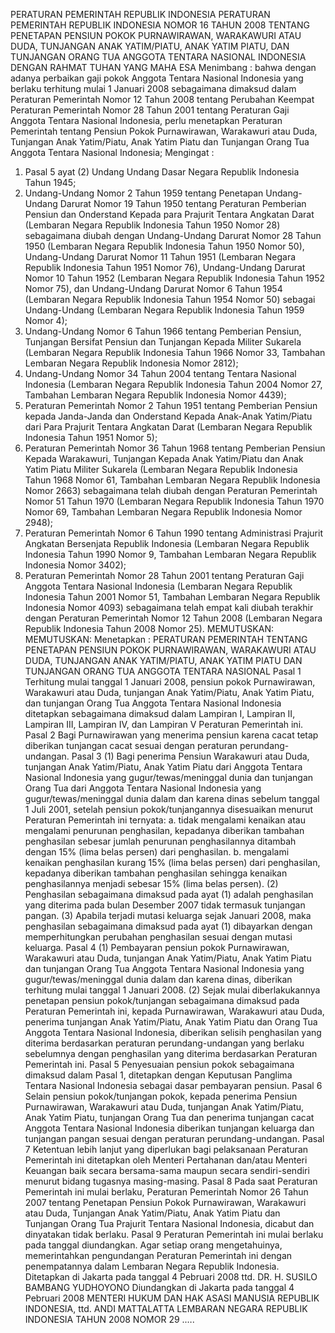  PERATURAN PEMERINTAH REPUBLIK INDONESIA PERATURAN PEMERINTAH REPUBLIK INDONESIA NOMOR 16 TAHUN 2008 TENTANG PENETAPAN PENSIUN POKOK PURNAWIRAWAN, WARAKAWURI ATAU DUDA, TUNJANGAN ANAK YATIM/PIATU, ANAK YATIM PIATU, DAN TUNJANGAN ORANG TUA ANGGOTA TENTARA NASIONAL INDONESIA
DENGAN RAHMAT TUHAN YANG MAHA ESA
Menimbang :
 bahwa dengan adanya perbaikan gaji pokok Anggota Tentara Nasional Indonesia yang berlaku terhitung mulai 1 Januari 2008 sebagaimana dimaksud dalam Peraturan Pemerintah Nomor 12 Tahun 2008 tentang Perubahan Keempat Peraturan Pemerintah Nomor 28 Tahun 2001 tentang Peraturan Gaji Anggota Tentara Nasional Indonesia, perlu menetapkan Peraturan Pemerintah tentang Pensiun Pokok Purnawirawan, Warakawuri atau Duda, Tunjangan Anak Yatim/Piatu, Anak Yatim Piatu dan Tunjangan Orang Tua Anggota Tentara Nasional Indonesia;
Mengingat :

1. Pasal 5 ayat (2) Undang Undang Dasar Negara Republik Indonesia Tahun 1945;
2. Undang-Undang Nomor 2 Tahun 1959 tentang Penetapan Undang-Undang Darurat Nomor 19 Tahun 1950 tentang Peraturan Pemberian Pensiun dan Onderstand Kepada para Prajurit Tentara Angkatan Darat (Lembaran Negara Republik Indonesia Tahun 1950 Nomor 28) sebagaimana diubah dengan Undang-Undang Darurat Nomor 28 Tahun 1950 (Lembaran Negara Republik Indonesia Tahun 1950 Nomor 50), Undang-Undang Darurat Nomor 11 Tahun 1951 (Lembaran Negara Republik Indonesia Tahun 1951 Nomor 76), Undang-Undang Darurat Nomor 10 Tahun 1952 (Lembaran Negara Republik Indonesia Tahun 1952 Nomor 75), dan Undang-Undang Darurat Nomor 6 Tahun 1954 (Lembaran Negara Republik Indonesia Tahun 1954 Nomor 50) sebagai Undang-Undang (Lembaran Negara Republik Indonesia Tahun 1959 Nomor 4);
3. Undang-Undang Nomor 6 Tahun 1966 tentang Pemberian Pensiun, Tunjangan Bersifat Pensiun dan Tunjangan Kepada Militer Sukarela (Lembaran Negara Republik Indonesia Tahun 1966 Nomor 33, Tambahan Lembaran Negara Republik Indonesia Nomor 2812);
4. Undang-Undang Nomor 34 Tahun 2004 tentang Tentara Nasional Indonesia (Lembaran Negara Republik Indonesia Tahun 2004 Nomor 27, Tambahan Lembaran Negara Republik Indonesia Nomor 4439);
5. Peraturan Pemerintah Nomor 2 Tahun 1951 tentang Pemberian Pensiun kepada Janda-Janda dan Onderstand Kepada Anak-Anak Yatim/Piatu dari Para Prajurit Tentara Angkatan Darat (Lembaran Negara Republik Indonesia Tahun 1951 Nomor 5);
6. Peraturan Pemerintah Nomor 36 Tahun 1968 tentang Pemberian Pensiun Kepada Warakawuri, Tunjangan Kepada Anak Yatim/Piatu dan Anak Yatim Piatu Militer Sukarela (Lembaran Negara Republik Indonesia Tahun 1968 Nomor 61, Tambahan Lembaran Negara Republik Indonesia Nomor 2663) sebagaimana telah diubah dengan Peraturan Pemerintah Nomor 51 Tahun 1970 (Lembaran Negara Republik Indonesia Tahun 1970 Nomor 69, Tambahan Lembaran Negara Republik Indonesia Nomor 2948);
7. Peraturan Pemerintah Nomor 6 Tahun 1990 tentang Administrasi Prajurit Angkatan Bersenjata Republik Indonesia (Lembaran Negara Republik Indonesia Tahun 1990 Nomor 9, Tambahan Lembaran Negara Republik Indonesia Nomor 3402);
8. Peraturan Pemerintah Nomor 28 Tahun 2001 tentang Peraturan Gaji Anggota Tentara Nasional Indonesia (Lembaran Negara Republik Indonesia Tahun 2001 Nomor 51, Tambahan Lembaran Negara Republik Indonesia Nomor 4093) sebagaimana telah empat kali diubah terakhir dengan Peraturan Pemerintah Nomor 12 Tahun 2008 (Lembaran Negara Republik Indonesia Tahun 2008 Nomor 25).
MEMUTUSKAN:
MEMUTUSKAN:
 Menetapkan : PERATURAN PEMERINTAH TENTANG PENETAPAN PENSIUN POKOK PURNAWIRAWAN, WARAKAWURI ATAU DUDA, TUNJANGAN ANAK YATIM/PIATU, ANAK YATIM PIATU DAN TUNJANGAN ORANG TUA ANGGOTA TENTARA NASIONAL
Pasal 1
Terhitung mulai tanggal 1 Januari 2008, pensiun pokok Purnawirawan, Warakawuri atau Duda, tunjangan Anak Yatim/Piatu, Anak Yatim Piatu, dan tunjangan Orang Tua Anggota Tentara Nasional Indonesia ditetapkan sebagaimana dimaksud dalam Lampiran I, Lampiran II, Lampiran III, Lampiran IV, dan Lampiran V Peraturan Pemerintah ini.
Pasal 2
Bagi Purnawirawan yang menerima pensiun karena cacat tetap diberikan tunjangan cacat sesuai dengan peraturan perundang-undangan.
Pasal 3
(1) Bagi penerima Pensiun Warakawuri atau Duda, tunjangan Anak Yatim/Piatu, Anak Yatim Piatu dari Anggota Tentara Nasional Indonesia yang gugur/tewas/meninggal dunia dan tunjangan Orang Tua dari Anggota Tentara Nasional Indonesia yang gugur/tewas/meninggal dunia dalam dan karena dinas sebelum tanggal 1 Juli 2001, setelah pensiun pokok/tunjangannya disesuaikan menurut Peraturan Pemerintah ini ternyata:
a. tidak mengalami kenaikan atau mengalami penurunan penghasilan, kepadanya diberikan tambahan penghasilan sebesar jumlah penurunan penghasilannya ditambah dengan 15% (lima belas persen) dari penghasilan.
b. mengalami kenaikan penghasilan kurang 15% (lima belas persen) dari penghasilan, kepadanya diberikan tambahan penghasilan sehingga kenaikan penghasilannya menjadi sebesar 15% (lima belas persen).
(2) Penghasilan sebagaimana dimaksud pada ayat (1) adalah penghasilan yang diterima pada bulan Desember 2007 tidak termasuk tunjangan pangan.
(3) Apabila terjadi mutasi keluarga sejak Januari 2008, maka penghasilan sebagaimana dimaksud pada ayat (1) dibayarkan dengan memperhitungkan perubahan penghasilan sesuai dengan mutasi keluarga.
Pasal 4
(1) Pembayaran pensiun pokok Purnawirawan, Warakawuri atau Duda, tunjangan Anak Yatim/Piatu, Anak Yatim Piatu dan tunjangan Orang Tua Anggota Tentara Nasional Indonesia yang gugur/tewas/meninggal dunia dalam dan karena dinas, diberikan terhitung mulai tanggal 1 Januari 2008.
(2) Sejak mulai diberlakukannya penetapan pensiun pokok/tunjangan sebagaimana dimaksud pada Peraturan Pemerintah ini, kepada Purnawirawan, Warakawuri atau Duda, penerima tunjangan Anak Yatim/Piatu, Anak Yatim Piatu dan Orang Tua Anggota Tentara Nasional Indonesia, diberikan selisih penghasilan yang diterima berdasarkan peraturan perundang-undangan yang berlaku sebelumnya dengan penghasilan yang diterima berdasarkan Peraturan Pemerintah ini.
Pasal 5
Penyesuaian pensiun pokok sebagaimana dimaksud dalam Pasal 1, ditetapkan dengan Keputusan Panglima Tentara Nasional Indonesia sebagai dasar pembayaran pensiun.
Pasal 6
Selain pensiun pokok/tunjangan pokok, kepada penerima Pensiun Purnawirawan, Warakawuri atau Duda, tunjangan Anak Yatim/Piatu, Anak Yatim Piatu, tunjangan Orang Tua dan penerima tunjangan cacat Anggota Tentara Nasional Indonesia diberikan tunjangan keluarga dan tunjangan pangan sesuai dengan peraturan perundang-undangan.
Pasal 7
Ketentuan lebih lanjut yang diperlukan bagi pelaksanaan Peraturan Pemerintah ini ditetapkan oleh Menteri Pertahanan dan/atau Menteri Keuangan baik secara bersama-sama maupun secara sendiri-sendiri menurut bidang tugasnya masing-masing.
Pasal 8
Pada saat Peraturan Pemerintah ini mulai berlaku, Peraturan Pemerintah Nomor 26 Tahun 2007 tentang Penetapan Pensiun Pokok Purnawirawan, Warakawuri atau Duda, Tunjangan Anak Yatim/Piatu, Anak Yatim Piatu dan Tunjangan Orang Tua Prajurit Tentara Nasional Indonesia, dicabut dan dinyatakan tidak berlaku.
Pasal 9
Peraturan Pemerintah ini mulai berlaku pada tanggal diundangkan.
Agar setiap orang mengetahuinya, memerintahkan pengundangan Peraturan Pemerintah ini dengan penempatannya dalam Lembaran Negara Republik Indonesia. Ditetapkan di Jakarta pada tanggal 4 Pebruari 2008 ttd. DR. H. SUSILO BAMBANG YUDHOYONO Diundangkan di Jakarta pada tanggal 4 Pebruari 2008 MENTERI HUKUM DAN HAK ASASI MANUSIA REPUBLIK INDONESIA, ttd. ANDI MATTALATTA LEMBARAN NEGARA REPUBLIK INDONESIA TAHUN 2008 NOMOR 29 .….